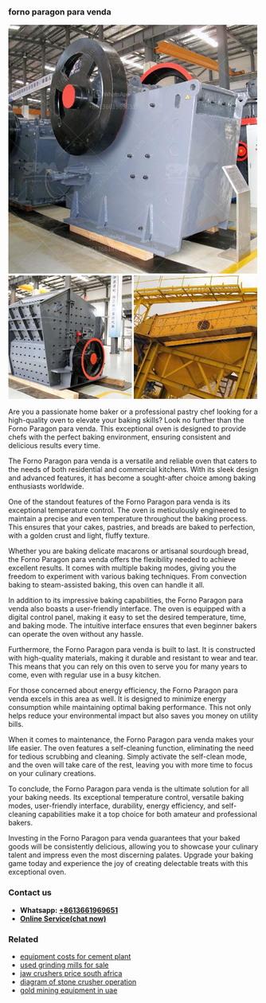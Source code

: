 <h3>forno paragon para venda</h3><img src='1706768162.jpg' alt=''><p>Are you a passionate home baker or a professional pastry chef looking for a high-quality oven to elevate your baking skills? Look no further than the Forno Paragon para venda. This exceptional oven is designed to provide chefs with the perfect baking environment, ensuring consistent and delicious results every time.</p><p>The Forno Paragon para venda is a versatile and reliable oven that caters to the needs of both residential and commercial kitchens. With its sleek design and advanced features, it has become a sought-after choice among baking enthusiasts worldwide.</p><p>One of the standout features of the Forno Paragon para venda is its exceptional temperature control. The oven is meticulously engineered to maintain a precise and even temperature throughout the baking process. This ensures that your cakes, pastries, and breads are baked to perfection, with a golden crust and light, fluffy texture.</p><p>Whether you are baking delicate macarons or artisanal sourdough bread, the Forno Paragon para venda offers the flexibility needed to achieve excellent results. It comes with multiple baking modes, giving you the freedom to experiment with various baking techniques. From convection baking to steam-assisted baking, this oven can handle it all.</p><p>In addition to its impressive baking capabilities, the Forno Paragon para venda also boasts a user-friendly interface. The oven is equipped with a digital control panel, making it easy to set the desired temperature, time, and baking mode. The intuitive interface ensures that even beginner bakers can operate the oven without any hassle.</p><p>Furthermore, the Forno Paragon para venda is built to last. It is constructed with high-quality materials, making it durable and resistant to wear and tear. This means that you can rely on this oven to serve you for many years to come, even with regular use in a busy kitchen.</p><p>For those concerned about energy efficiency, the Forno Paragon para venda excels in this area as well. It is designed to minimize energy consumption while maintaining optimal baking performance. This not only helps reduce your environmental impact but also saves you money on utility bills.</p><p>When it comes to maintenance, the Forno Paragon para venda makes your life easier. The oven features a self-cleaning function, eliminating the need for tedious scrubbing and cleaning. Simply activate the self-clean mode, and the oven will take care of the rest, leaving you with more time to focus on your culinary creations.</p><p>To conclude, the Forno Paragon para venda is the ultimate solution for all your baking needs. Its exceptional temperature control, versatile baking modes, user-friendly interface, durability, energy efficiency, and self-cleaning capabilities make it a top choice for both amateur and professional bakers.</p><p>Investing in the Forno Paragon para venda guarantees that your baked goods will be consistently delicious, allowing you to showcase your culinary talent and impress even the most discerning palates. Upgrade your baking game today and experience the joy of creating delectable treats with this exceptional oven.</p><h3>Contact us</h3><ul><li><strong>Whatsapp:&nbsp;<a href="https://wa.me/8613661969651">+8613661969651</a></strong></li><li><a href="https://swt.shibang-china.com/?git&amp;zhl&amp;forno paragon para venda"><strong>Online Service(chat now)</strong></a></li></ul><h3>Related</h3><ul><li><a href='equipment costs for cement plant.md'>equipment costs for cement plant</a></li><li><a href='used grinding mills for sale.md'>used grinding mills for sale</a></li><li><a href='jaw crushers price south africa.md'>jaw crushers price south africa</a></li><li><a href='diagram of stone crusher operation.md'>diagram of stone crusher operation</a></li><li><a href='gold mining equipment in uae.md'>gold mining equipment in uae</a></li></ul>